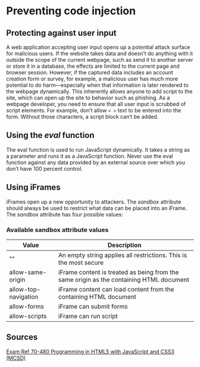 # Preventing code injection

## Protecting against user input

A web application accepting user input opens up a potential attack surface for malicious users. If the website takes data and doesn’t do anything with it outside the scope of the current webpage, such as send it to another server or store it in a database, the effects are limited to the current page and browser session. However, if the captured data includes an account creation form or survey, for example, a malicious user has much more potential to do harm—especially when that information is later rendered to the webpage dynamically. This inherently allows anyone to add script to the site, which can open up the site to behavior such as phishing. As a webpage developer, you need to ensure that all user input is scrubbed of script elements. For example, don’t allow ```< >``` text to be entered into the form. Without those characters, a script block can’t be added.

## Using the *eval* function

The eval function is used to run JavaScript dynamically. It takes a string as a parameter and runs it as a JavaScript function. Never use the eval function against any data provided by an external source over which you don’t have 100 percent control.

## Using iFrames

iFrames open up a new opportunity to attackers. The *sandbox* attribute should always be used to restrict what data can be placed into an iFrame. The *sandbox* attribute has four
possible values:

### Available sandbox attribute values

| Value                | Description                                                                             |
|----------------------|-----------------------------------------------------------------------------------------|
| ""                   | An empty string applies all restrictions. This is the most secure                       |
| allow-same-origin    | iFrame content is treated as being from the same origin as the containing HTML document |
| allow-top-navigation | iFrame content can load content from the containing HTML document                       |
| allow-forms          | iFrame can submit forms                                                                 |
| allow-scripts        | iFrame can run script                                                                   |

## Sources

[Exam Ref 70-480 Programming in HTML5 with JavaScript and CSS3 (MCSD)](https://www.microsoft.com/en-us/p/exam-ref-70-480-programming-in-html5-with-javascript-and-css3-mcsd/fgqpf3h0qll7?activetab=pivot%3aoverviewtab)
